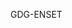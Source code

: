 GDG-ENSET
<!---
GDG-ENSET/GDG-ENSET is a ✨ special ✨ repository because its `README.md` (this file) appears on your GitHub profile.
You can click the Preview link to take a look at your changes.
--->
